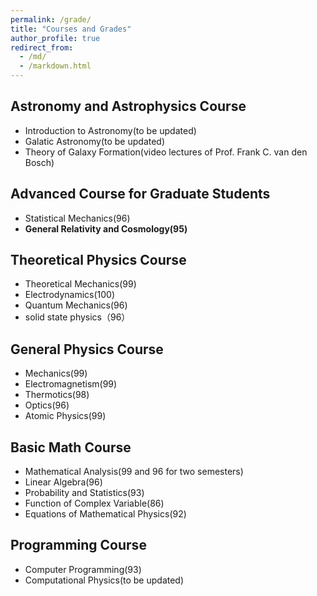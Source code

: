 ```yaml
---
permalink: /grade/
title: "Courses and Grades"
author_profile: true
redirect_from: 
  - /md/
  - /markdown.html
---
```


## Astronomy and Astrophysics Course

* Introduction to Astronomy(to be updated)
* Galatic Astronomy(to be updated)
* Theory of Galaxy Formation(video lectures of Prof. Frank C. van den Bosch)



## Advanced Course for Graduate Students

* Statistical Mechanics(96)
* **General Relativity and Cosmology(95)**

## Theoretical Physics Course
 * Theoretical Mechanics(99)
 * Electrodynamics(100)
 * Quantum Mechanics(96)
 * solid state physics（96）

## General Physics Course
 * Mechanics(99)
 * Electromagnetism(99)
 * Thermotics(98)
 * Optics(96)
 * Atomic Physics(99)
 
## Basic Math Course
 * Mathematical Analysis(99 and 96 for two semesters)
 * Linear Algebra(96)
 * Probability and Statistics(93)
 * Function of Complex Variable(86)
 * Equations of Mathematical Physics(92)


## Programming Course
 * Computer Programming(93)
 * Computational Physics(to be updated)



